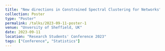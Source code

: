 ```yaml
---
title: "New directions in Constrained Spectral Clustering for Networks"
collection: Poster
type: "Poster"
permalink: /talks/2023-09-11-poster-1
venue: "Unversity of Sheffield, UK"
date: 2023-09-11
location: "Research Students' Conference 2023"
tags: ["Conference", "Statistics"]
---
```


